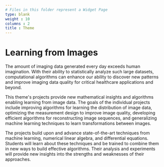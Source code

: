 ```yaml
---
# Files in this folder represent a Widget Page
type: blank
weight : 10
columns : 2
title : Theme
---
```


# Learning from Images

The amount of imaging data generated every day exceeds human imagination. With their ability to statistically analyze such large datasets, computational algorithms can enhance our ability to discover new patterns and improve imaging data quality for critical healthcare applications and beyond.

This theme's projects provide new mathematical insights and algorithms enabling learning from image data. The goals of the individual projects include improving algorithms for learning the distribution of image data, optimizing the measurement design to improve image quality, developing efficient algorithms for reconstructing image sequences, and generalizing machine learning techniques to learn transformations between images.

The projects build upon and advance state-of-the-art techniques from machine learning, numerical linear algebra, and differential equations. Students will learn about these techniques and be trained to combine them in new ways to build effective algorithms. Their analysis and experiments will provide new insights into the strengths and weaknesses of their approaches.